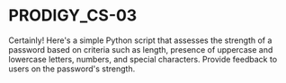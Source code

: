 # PRODIGY_CS-03
Certainly! Here's a simple Python script that assesses the strength of a password based on criteria such as length, presence of uppercase and lowercase letters, numbers, and special characters. Provide feedback to users on the password's strength.
